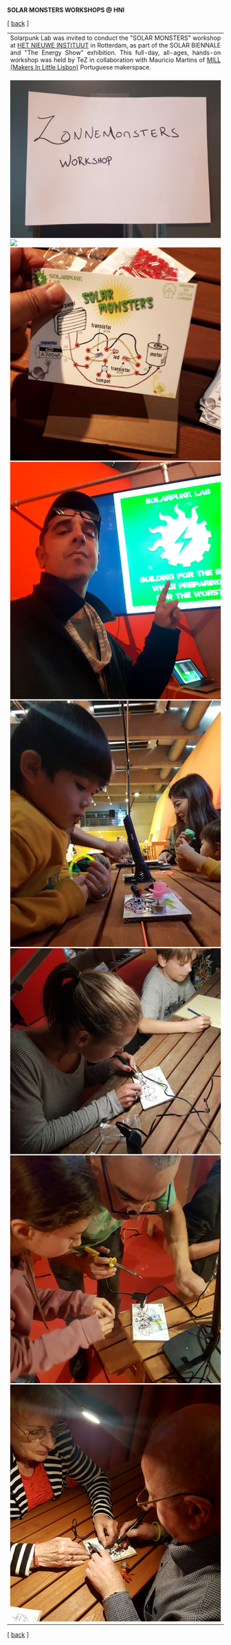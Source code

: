 **SOLAR MONSTERS WORKSHOPS @ HNI**

<!-------  BACK   --------->
<p align="left" >[ <a href="../README.md#readme-top"> back</a> ]</p>


<table width = 90%>
<tr>
<td align = "justify" width = 90% colspan=2>
Solarpunk Lab was invited to conduct the "SOLAR MONSTERS" workshop at <a href="https://hetnieuweinstituut.nl/" target="new">HET NIEUWE INSTITUUT</a> in Rotterdam, as part of the SOLAR BIENNALE and "The Energy Show" exhibition.  This full-day, all-ages, hands-on workshop was held by TeZ in collaboration with Mauricio Martins of <a href="https://mill.pt/" target="new">MILL (Makers In Little Lisbon)</a> Portuguese makerspace.
<br><br>
</tr>

<tr>
<td align = "justify" width = 90% colspan=2>
<img src="sm-hni-00.png" width = 100%>
<br>
<img src="sm-hni-anim.gif" width = 100%>
<br>
<img src="sm-hni-01.png" width = 100%>
<br>
<img src="sm-hni-02.png" width = 100%>
<br>
<img src="sm-hni-03.png" width = 100%>
<br>
<img src="sm-hni-04.png" width = 100%>
<br>
<img src="sm-hni-05.png" width = 100%>
<br>
<img src="sm-hni-06.png" width = 100%>
<br>




</tr>

</table>
 
 <!-------  BACK   --------->
<p align="left" >[ <a href="../README.md#readme-top"> back</a> ]</p>